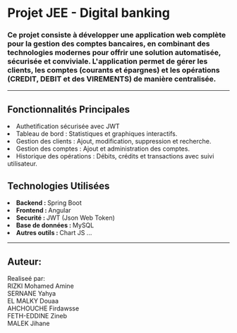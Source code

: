 <h1>Projet JEE - Digital banking</h1>
<h3>Ce projet consiste à développer une application web complète pour la gestion des comptes bancaires, en combinant des technologies modernes pour offrir une solution automatisée, sécurisée et conviviale. L'application permet de gérer les clients, les comptes (courants et épargnes) et les opérations (CREDIT, DEBIT et des VIREMENTS) de manière centralisée.</h3>

----

<h2>Fonctionnalités Principales</h2>
<li>Authetification sécurisée avec JWT</li>
<li>Tableau de bord : Statistiques et graphiques interactifs.</li>
<li>Gestion des clients : Ajout, modification, suppression et recherche.</li>
<li>Gestion des comptes : Ajout et administration des comptes.</li>
<li>Historique des opérations : Débits, crédits et transactions avec suivi utilisateur.</li>

<h2>Technologies Utilisées</h2>
<li><strong>Backend : </strong>Spring Boot</li>
<li><strong>Frontend : </strong>Angular</li>
<li><strong>Securité : </strong>JWT (Json Web Token)</li>
<li><strong>Base de données : </strong>MySQL</li>
<li><strong>Autres outils : </strong>Chart JS ...</li>

----

Auteur:
----
Realiseé par: <br>
RIZKI Mohamed Amine <br>
SERNANE Yahya <br>
EL MALKY Douaa <br>
AHCHOUCHE Firdawsse <br>
FETH-EDDINE Zineb <br>
MALEK Jihane <br>
